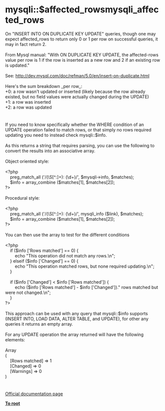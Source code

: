 # mysqli::$affected_rowsmysqli_affected_rows




<div class="phpcode"><span class="html">
On &quot;INSERT INTO ON DUPLICATE KEY UPDATE&quot; queries, though one may expect affected_rows to return only 0 or 1 per row on successful queries, it may in fact return 2.<br><br>From Mysql manual: &quot;With ON DUPLICATE KEY UPDATE, the affected-rows value per row is 1 if the row is inserted as a new row and 2 if an existing row is updated.&quot;<br><br>See: <a href="http://dev.mysql.com/doc/refman/5.0/en/insert-on-duplicate.html" rel="nofollow" target="_blank">http://dev.mysql.com/doc/refman/5.0/en/insert-on-duplicate.html</a><br><br>Here&apos;s the sum breakdown _per row_:<br>+0: a row wasn&apos;t updated or inserted (likely because the row already existed, but no field values were actually changed during the UPDATE)<br>+1: a row was inserted<br>+2: a row was updated</span>
</div>
  

#


<div class="phpcode"><span class="html">
If you need to know specifically whether the WHERE condition of an UPDATE operation failed to match rows, or that simply no rows required updating you need to instead check mysqli::$info.<br><br>As this returns a string that requires parsing, you can use the following to convert the results into an associative array.<br><br>Object oriented style:<br><br><span class="default">&lt;?php<br>&#xA0; &#xA0; preg_match_all </span><span class="keyword">(</span><span class="string">&apos;/(\S[^:]+): (\d+)/&apos;</span><span class="keyword">, </span><span class="default">$mysqli</span><span class="keyword">-&gt;</span><span class="default">info</span><span class="keyword">, </span><span class="default">$matches</span><span class="keyword">); <br>&#xA0; &#xA0; </span><span class="default">$info </span><span class="keyword">= </span><span class="default">array_combine </span><span class="keyword">(</span><span class="default">$matches</span><span class="keyword">[</span><span class="default">1</span><span class="keyword">], </span><span class="default">$matches</span><span class="keyword">[</span><span class="default">2</span><span class="keyword">]);<br></span><span class="default">?&gt;<br></span><br>Procedural style:<br><br><span class="default">&lt;?php<br>&#xA0; &#xA0; preg_match_all </span><span class="keyword">(</span><span class="string">&apos;/(\S[^:]+): (\d+)/&apos;</span><span class="keyword">, </span><span class="default">mysqli_info </span><span class="keyword">(</span><span class="default">$link</span><span class="keyword">), </span><span class="default">$matches</span><span class="keyword">); <br>&#xA0; &#xA0; </span><span class="default">$info </span><span class="keyword">= </span><span class="default">array_combine </span><span class="keyword">(</span><span class="default">$matches</span><span class="keyword">[</span><span class="default">1</span><span class="keyword">], </span><span class="default">$matches</span><span class="keyword">[</span><span class="default">2</span><span class="keyword">]);<br></span><span class="default">?&gt;<br></span><br>You can then use the array to test for the different conditions<br><br><span class="default">&lt;?php<br>&#xA0; &#xA0; </span><span class="keyword">if (</span><span class="default">$info </span><span class="keyword">[</span><span class="string">&apos;Rows matched&apos;</span><span class="keyword">] == </span><span class="default">0</span><span class="keyword">) {<br>&#xA0; &#xA0; &#xA0; &#xA0; echo </span><span class="string">&quot;This operation did not match any rows.\n&quot;</span><span class="keyword">;<br>&#xA0; &#xA0; } elseif (</span><span class="default">$info </span><span class="keyword">[</span><span class="string">&apos;Changed&apos;</span><span class="keyword">] == </span><span class="default">0</span><span class="keyword">) {<br>&#xA0; &#xA0; &#xA0; &#xA0; echo </span><span class="string">&quot;This operation matched rows, but none required updating.\n&quot;</span><span class="keyword">;<br>&#xA0; &#xA0; }<br><br>&#xA0; &#xA0; if (</span><span class="default">$info </span><span class="keyword">[</span><span class="string">&apos;Changed&apos;</span><span class="keyword">] &lt; </span><span class="default">$info </span><span class="keyword">[</span><span class="string">&apos;Rows matched&apos;</span><span class="keyword">]) {<br>&#xA0; &#xA0; &#xA0; &#xA0; echo (</span><span class="default">$info </span><span class="keyword">[</span><span class="string">&apos;Rows matched&apos;</span><span class="keyword">] - </span><span class="default">$info </span><span class="keyword">[</span><span class="string">&apos;Changed&apos;</span><span class="keyword">]).</span><span class="string">&quot; rows matched but were not changed.\n&quot;</span><span class="keyword">;<br>&#xA0; &#xA0; }<br></span><span class="default">?&gt;<br></span><br>This approach can be used with any query that mysqli::$info supports (INSERT INTO, LOAD DATA, ALTER TABLE, and UPDATE), for other any queries it returns an empty array.<br><br>For any UPDATE operation the array returned will have the following elements:<br><br>Array<br>(<br>&#xA0; &#xA0; [Rows matched] =&gt; 1<br>&#xA0; &#xA0; [Changed] =&gt; 0<br>&#xA0; &#xA0; [Warnings] =&gt; 0<br>)</span>
</div>
  

#

[Official documentation page](https://www.php.net/manual/en/mysqli.affected-rows.php)

**[To root](/README.md)**